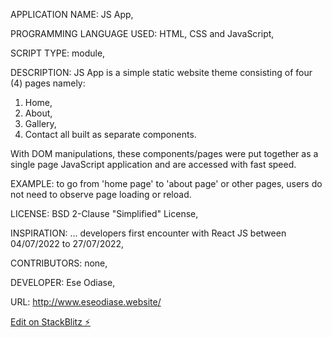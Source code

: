 APPLICATION NAME: JS App,

PROGRAMMING LANGUAGE USED: HTML, CSS and JavaScript,

SCRIPT TYPE: module,

DESCRIPTION: JS App is a simple static website theme consisting of four (4) pages namely:
1. Home,
2. About,
3. Gallery,
4. Contact
all built as separate components.

With DOM manipulations, these components/pages were put together as a single page JavaScript application and are accessed with fast speed.

EXAMPLE: to go from 'home page' to 'about page' or other pages, users do not need to observe page loading or reload.

LICENSE: BSD 2-Clause "Simplified" License,

INSPIRATION: ... developers first encounter with React JS between 04/07/2022 to 27/07/2022,

CONTRIBUTORS: none,

DEVELOPER: Ese Odiase,

URL: http://www.eseodiase.website/

[Edit on StackBlitz ⚡️](https://stackblitz.com/edit/web-platform-zdakp9)
